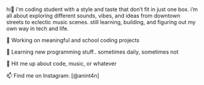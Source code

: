 hi👋
i'm coding student with a style and taste that don’t fit in just one box.
i’m all about exploring different sounds, vibes, and ideas from downtown streets to eclectic music scenes.
still learning, building, and figuring out my own way in tech and life.

🔭 Working on meaningful and school coding projects

🌱 Learning new programming stuff.. sometimes daily, sometimes not 

💬 Hit me up about code, music, or whatever

📫 Find me on Instagram: [@anint4n]
